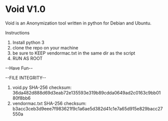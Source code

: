 # Void V1.0
Void is an Anonymization tool written in python for Debian and Ubuntu.

Instructions
1) Install python 3
2) clone the repo on your machine 
3) be sure to KEEP vendormac.txt in the same dir as the script
4) RUN AS ROOT

--Have Fun--

--FILE INTEGRITY--
1) void.py SHA-256 checksum: 36da482d888d69d3eab72e135593e319b89cdda0649ad2c0163c9bb0180f8bb6
2) vendormac.txt SHA-256 checksum: b3acc3ceb3d9eee7f983621f9c1a6ae5d382d41c1e7a65d915e829bacc27550a 

